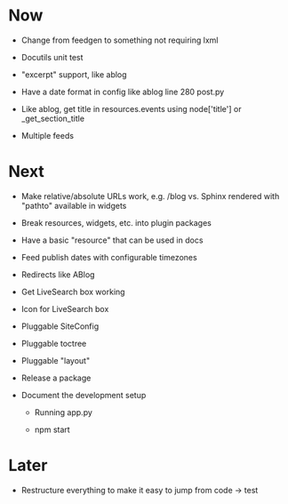 # Now

- Change from feedgen to something not requiring lxml

- Docutils unit test

- "excerpt" support, like ablog

- Have a date format in config like ablog line 280 post.py

- Like ablog, get title in resources.events using node['title'] or 
  _get_section_title
  
- Multiple feeds  

# Next

- Make relative/absolute URLs work, e.g. /blog vs. Sphinx rendered with 
  "pathto" available in widgets
  
- Break resources, widgets, etc. into plugin packages

- Have a basic "resource" that can be used in docs

- Feed publish dates with configurable timezones

- Redirects like ABlog

- Get LiveSearch box working

- Icon for LiveSearch box

- Pluggable SiteConfig

- Pluggable toctree

- Pluggable "layout"

- Release a package

- Document the development setup

    - Running app.py
    
    - npm start

# Later

- Restructure everything to make it easy to jump from code -> test